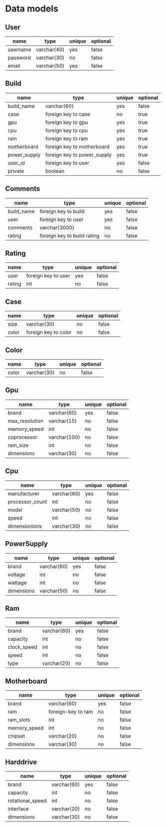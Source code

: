 # Data models

## User

| name     | type        | unique | optional |
| -------- | ----------- | ------ | -------- |
| username | varchar(40) | yes    | false    |
| password | varchar(30) | no     | false    |
| email    | varchar(50) | yes    | false    |

## Build

| name         | type                        | unique | optional |
| ------------ | --------------------------- | ------ | -------- |
| build_name   | varchar(60)                 | yes    | false    |
| case         | foreign key to case         | no     | true     |
| gpu          | foreign key to gpu          | yes    | true     |
| cpu          | foreign key to cpu          | yes    | true     |
| ram          | foreign key to ram          | yes    | true     |
| motherboard  | foreign key to motherboard  | yes    | true     |
| power_supply | foreign key to power_supply | yes    | true     |
| user_id      | foreign key to user         | yes    | false    |
| private      | boolean                     | no     | false    |

## Comments

| name       | type                        | unique | optional |
| ---------- | --------------------------- | ------ | -------- |
| build_name | foreign key to build        | yes    | false    |
| user       | foreign key to user         | yes    | false    |
| comments   | varchar(3000)               | no     | false    |
| rating     | foreign key to build rating | no     | false    |

## Rating

| name   | type                | unique | optional |
| ------ | ------------------- | ------ | -------- |
| user   | foreign key to user | yes    | false    |
| rating | int                 | no     | false    |

## Case

| name  | type                 | unique | optional |
| ----- | -------------------- | ------ | -------- |
| size  | varchar(30)          | no     | false    |
| color | foreign key to color | no     | false    |

## Color

| name  | type        | unique | optional |
| ----- | ----------- | ------ | -------- |
| color | varchar(30) | no     | false    |

## Gpu

| name           | type         | unique | optional |
| -------------- | ------------ | ------ | -------- |
| brand          | varchar(60)  | yes    | false    |
| max_resolution | varchar(15)  | no     | false    |
| memory_speed   | int          | no     | false    |
| coprocessor    | varchar(100) | no     | false    |
| ram_size       | int          | no     | false    |
| dimensions     | varchar(30)  | no     | false    |

## Cpu

| name            | type        | unique | optional |
| --------------- | ----------- | ------ | -------- |
| manufacturer    | varchar(60) | yes    | false    |
| processor_count | int         | no     | false    |
| model           | varchar(50) | no     | false    |
| speed           | int         | no     | false    |
| dimensionions   | varchar(30) | no     | false    |

## PowerSupply

| name       | type        | unique | optional |
| ---------- | ----------- | ------ | -------- |
| brand      | varchar(60) | yes    | false    |
| voltage    | int         | no     | false    |
| wattage    | int         | no     | false    |
| dimensions | varchar(50) | no     | false    |

## Ram

| name        | type        | unique | optional |
| ----------- | ----------- | ------ | -------- |
| brand       | varchar(60) | yes    | false    |
| capacity    | int         | no     | false    |
| clock_speed | int         | no     | false    |
| speed       | int         | no     | false    |
| type        | varchar(20) | no     | false    |

## Motherboard

| name         | type               | unique | optional |
| ------------ | ------------------ | ------ | -------- |
| brand        | varchar(60)        | yes    | false    |
| ram          | foreign-key to ram | no     | false    |
| ram_slots    | int                | no     | false    |
| memory_speed | int                | no     | false    |
| chipset      | varchar(20)        | no     | false    |
| dimensions   | varchar(30)        | no     | false    |

## Harddrive

| name             | type        | unique | optional |
| ---------------- | ----------- | ------ | -------- |
| brand            | varchar(60) | yes    | false    |
| capacity         | int         | no     | false    |
| rotational_speed | int         | no     | false    |
| interface        | varchar(20) | no     | false    |
| dimensions       | varchar(30) | no     | false    |
